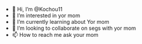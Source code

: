 - 👋 Hi, I’m @Kochou11
- 👀 I’m interested in yor mom
- 🌱 I’m currently learning about Yor mom
- 💞️ I’m looking to collaborate on segs with yor mom
- 📫 How to reach me ask your mom 

<!---
Kochou11/Kochou11 is a ✨ special ✨ repository because its `README.md` (this file) appears on your GitHub profile.
You can click the Preview link to take a look at your changes.
--->
